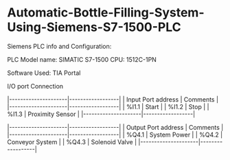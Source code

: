 ﻿# Automatic-Bottle-Filling-System-Using-Siemens-S7-1500-PLC
 
Siemens PLC info and Configuration:

PLC Model name: SIMATIC S7-1500
CPU: 1512C-1PN 

Software Used: TIA Portal

I/O port Connection

|---------------------|------------------|
| Input Port address  | Comments         |
|---------------------|------------------|
| %I1.1               | Start            |
| %I1.2               | Stop             |
| %I1.3               | Proximity Sensor |
|---------------------|------------------|

|---------------------|------------------|
| Output Port address | Comments         |
|---------------------|------------------|
| %Q4.1               | System Power     |
| %Q4.2               | Conveyor System  |
| %Q4.3               | Solenoid Valve   |
|---------------------|------------------|
